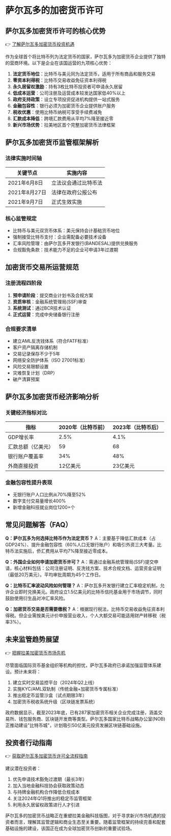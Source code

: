 # 萨尔瓦多的加密货币许可

## 萨尔瓦多加密货币许可的核心优势
👉 [了解萨尔瓦多加密货币投资机遇](https://bit.ly/okx_welcome)

作为全球首个将比特币列为法定货币的国家，萨尔瓦多为加密货币企业提供了独特的营商环境。以下是企业在该国运营的九项核心优势：

1. **法定货币地位**：比特币与美元同为法定货币，适用于所有商品和服务交易
2. **零资本利得税**：比特币交易收益免征资本利得税
3. **永久居留权激励**：持有3枚比特币投资者可申请永久居留
4. **低成本运营**：公司注册及运营成本较发达国家低40%以上
5. **政府支持政策**：设立专项投资促进机构提供一站式服务
6. **金融包容性**：银行必须为加密货币企业提供账户服务
7. **税收优惠**：使用比特币纳税可享受手续费减免
8. **汇款成本降低**：跨境汇款费用从平均7%降至接近零
9. **新兴市场优势**：拉美地区首个完整加密货币法律框架

## 萨尔瓦多加密货币监管框架解析

### 法律实施时间轴
| 关键节点 | 实施内容 |
|---------|----------|
| 2021年6月8日 | 立法议会通过比特币法 |
| 2021年8月27日 | 法律在政府公报公布 |
| 2021年9月7日 | 正式生效实施 |

### 核心监管规定
- 比特币与美元双货币体系：美元保持会计基础货币地位
- 强制接受比特币支付：企业需配备必要技术设备
- 汇率风险管理：由萨尔瓦多开发银行(BANDESAL)提供兑换服务
- 合规豁免条款：技术能力不足的企业可申请3年过渡期

## 加密货币交易所运营规范

### 注册流程四阶段
1. **预申请阶段**：提交商业计划书及合规方案
2. **资质审核**：金融系统管理局(SSF)审查
3. **系统测试**：通过BCR技术认证
4. **正式运营**：完成中央储备银行注册

### 合规要求清单
- 建立AML反洗钱体系（符合FATF标准）
- 客户资产隔离存储机制
- 交易记录保存不少于5年
- 网络安全防护体系（ISO 27001标准）
- 风险交易限额设置
- 灾难恢复计划（DRP）
- 破产清算预案

## 萨尔瓦多加密货币经济影响分析

### 关键经济指标对比
| 指标 | 2020年（比特币前） | 2023年（比特币后） |
|------|------------------|------------------|
| GDP增长率 | 2.5% | 4.1% |
| 汇款总额（亿美元） | 59 | 68 |
| 银行账户覆盖率 | 34% | 48% |
| 外商直接投资 | 12亿美元 | 23亿美元 |

### 金融包容性提升表现
- 无银行账户人口比例从70%降至52%
- 数字支付交易量增长400%
- 新增金融科技就业岗位1200+个

## 常见问题解答（FAQ）

**Q：萨尔瓦多为何选择比特币作为法定货币？**
A：主要基于降低汇款成本（占GDP24%）、提升金融包容性（60%人口无银行账户）和吸引外资三大考量。比特币法实施后，侨汇费用从平均7%降至接近零成本。

**Q：外国企业如何申请加密货币许可？**
A：需通过金融系统管理局(SSF)提交申请，核心材料包括：公司注册证明、反洗钱方案、技术合规文档、运营资金证明（最低20万美元）。平均审批周期为45个工作日。

**Q：比特币汇率波动风险如何管理？**
A：萨尔瓦多开发银行建立汇率稳定机制，允许企业即时兑换美元。政府设立1.5亿美元的比特币信托基金用于市场调节，同时鼓励使用衍生品对冲汇率风险。

**Q：加密货币交易是否需要缴税？**
A：根据现行税法，比特币交易收益免征资本利得税。但企业需按美元计价申报营业收入，个人大额交易可能适用财产转移税（税率3%）。

## 未来监管趋势展望
👉 [把握拉美加密货币市场先机](https://bit.ly/okx_welcome)

尽管面临国际货币基金组织等机构的担忧，萨尔瓦多政府已承诺加强监管体系建设。预计未来将：
1. 建立实时交易监控平台（2024年Q2上线）
2. 实施KYC/AML双轨制（传统金融+加密货币专属标准）
3. 推出稳定币监管沙盒（试点期限3年）
4. 加密货币税收系统升级（区块链发票系统）

政府数据显示，截至2023年底，已有287家加密货币相关企业完成注册，涵盖交易所、钱包服务商、区块链开发商等类型。萨尔瓦多国家比特币战略办公室(NOB)正推动建设"比特币城"，计划吸引50亿美元投资发展区块链基础设施。

## 投资者行动指南
👉 [获取萨尔瓦多加密货币许可全流程指南](https://bit.ly/okx_welcome)

建议潜在投资者：
1. 优先申请技术豁免过渡期（最长3年）
2. 加入当地金融科技协会获取政策动态
3. 与持牌金融机构合作降低合规成本
4. 关注2024年Q1将推出的稳定币监管框架
5. 利用永久居留权政策进行人才引进

萨尔瓦多的加密货币战略正在重塑拉美金融科技版图，对于寻求新兴市场机遇的投资者而言，理解其监管逻辑和商业生态至关重要。随着监管框架的持续完善和配套基础设施的建设，该国正在成为全球加密货币创新的重要试验场。